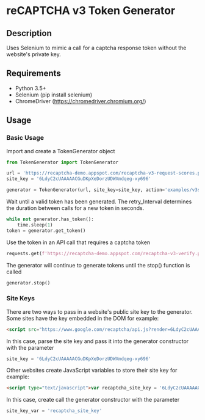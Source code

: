 # **reCAPTCHA v3 Token Generator**

## **Description**
Uses Selenium to mimic a call for a captcha response token without the website's private key.

## **Requirements**
* Python 3.5+
* Selenium (pip install selenium)
* ChromeDriver (https://chromedriver.chromium.org/)

## **Usage**
### **Basic Usage**
Import and create a TokenGenerator object
```python
from TokenGenerator import TokenGenerator

url = 'https://recaptcha-demo.appspot.com/recaptcha-v3-request-scores.php'
site_key = '6LdyC2cUAAAAACGuDKpXeDorzUDWXmdqeg-xy696'

generator = TokenGenerator(url, site_key=site_key, action='examples/v3scores', retry_interval=3.0)
```
Wait until a valid token has been generated. The retry_Interval determines the duration between calls for a new token in seconds. 
```python
while not generator.has_token():
    time.sleep(1)
token = generator.get_token()
```
Use the token in an API call that requires a captcha token
```python
requests.get(f'https://recaptcha-demo.appspot.com/recaptcha-v3-verify.php?action=examples/v3scores&token={token}')
```
The generator will continue to generate tokens until the stop() function is called
```python
generator.stop()
```
### **Site Keys**
There are two ways to pass in a website's public site key to the generator. 
Some sites have the key embedded in the DOM for example:
```html
<script src="https://www.google.com/recaptcha/api.js?render=6LdyC2cUAAAAACGuDKpXeDorzUDWXmdqeg-xy696"></script>
```
In this case, parse the site key and pass it into the generator constructor with the parameter
```python
site_key = '6LdyC2cUAAAAACGuDKpXeDorzUDWXmdqeg-xy696'
```
Other websites create JavaScript variables to store their site key for example:
```html
<script type="text/javascript">var recaptcha_site_key = '6LdyC2cUAAAAACGuDKpXeDorzUDWXmdqeg-xy696';</script>
```
In this case, create call the generator constructor with the parameter
```python
site_key_var = 'recaptcha_site_key'
```
